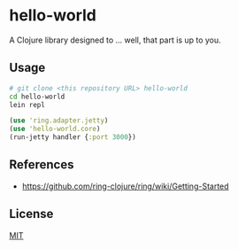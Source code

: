 # hello-world

A Clojure library designed to ... well, that part is up to you.

## Usage

```sh
# git clone <this repository URL> hello-world
cd hello-world
lein repl
```

```clojure
(use 'ring.adapter.jetty)
(use 'hello-world.core)
(run-jetty handler {:port 3000})
```

## References

* https://github.com/ring-clojure/ring/wiki/Getting-Started

## License

[MIT](http://opensource.org/licenses/MIT)
